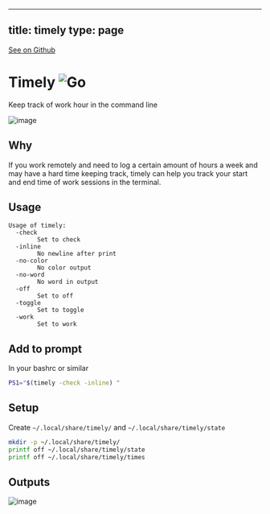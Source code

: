 
---
title: timely
type: page
---

[See on Github](https://github.com/jakeroggenbuck/timely/)

# Timely ![Go](https://img.shields.io/github/workflow/status/jakeroggenbuck/timely/Go?style=for-the-badge)
Keep track of work hour in the command line

![image](https://user-images.githubusercontent.com/35516367/182043013-b1b2bf2d-9870-4a46-92d1-ae6e0eef6105.png)

## Why
If you work remotely and need to log a certain amount of hours a week and may have a hard time keeping track, timely can help you track your start and end time of work sessions in the terminal.

## Usage
```
Usage of timely:
  -check
    	Set to check
  -inline
    	No newline after print
  -no-color
    	No color output
  -no-word
    	No word in output
  -off
    	Set to off
  -toggle
    	Set to toggle
  -work
    	Set to work
```

## Add to prompt
In your bashrc or similar
```sh
PS1="$(timely -check -inline) "
```

## Setup
Create `~/.local/share/timely/` and `~/.local/share/timely/state`

```sh
mkdir -p ~/.local/share/timely/
printf off ~/.local/share/timely/state
printf off ~/.local/share/timely/times
```

## Outputs
![image](https://user-images.githubusercontent.com/35516367/182044781-2f413181-f2de-466a-808e-53067b93a48b.png)

